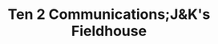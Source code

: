 ---
title: "Ten 2 Communications;J&K's Fieldhouse"
url: /slinger/ten-2-communications-jandks-fieldhouse/
shop: electronics
---